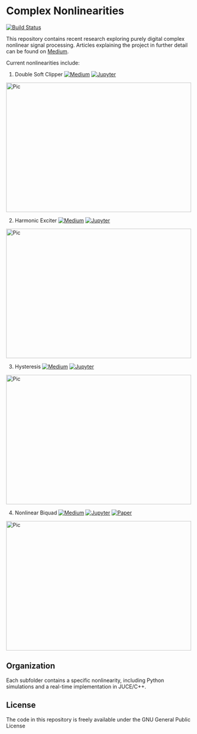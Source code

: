# Complex Nonlinearities

[![Build Status](https://travis-ci.com/jatinchowdhury18/ComplexNonlinearities.svg?branch=master)](https://travis-ci.com/jatinchowdhury18/ComplexNonlinearities)

This repository contains recent research exploring purely digital complex nonlinear signal processing.
Articles explaining the project in further detail can be found on [Medium](https://medium.com/@jatinchowdhury18/complex-nonlinearities-episode-0-why-4ad9b3eed60f).

Current nonlinearities include:

1. Double Soft Clipper
[![Medium](https://img.shields.io/badge/Read%20on-Medium-blue)](https://medium.com/@jatinchowdhury18/complex-nonlinearities-episode-1-double-soft-clipper-5ce826fa82d6)
[![Jupyter](https://img.shields.io/badge/Read%20as-Jupyter-orange)](https://ccrma.stanford.edu/~jatin/ComplexNonlinearities/DoubleSoftClipper.html)

<img src="https://github.com/jatinchowdhury18/ComplexNonlinearities/blob/master/DoubleSoftClipper/Pics/Weird.png" alt="Pic" width="500" height="350">

2. Harmonic Exciter
[![Medium](https://img.shields.io/badge/Read%20on-Medium-blue)](https://medium.com/@jatinchowdhury18/complex-nonlinearities-epsiode-2-harmonic-exciter-cd883d888a43)
[![Jupyter](https://img.shields.io/badge/Read%20as-Jupyter-orange)](https://ccrma.stanford.edu/~jatin/ComplexNonlinearities/Exciter.html)

<img src="https://github.com/jatinchowdhury18/ComplexNonlinearities/blob/master/Exciter/Pics/exciter_static.png" alt="Pic" width="500" height="350">

3. Hysteresis
[![Medium](https://img.shields.io/badge/Read%20on-Medium-blue)](https://medium.com/@jatinchowdhury18/complex-nonlinearities-episode-3-hysteresis-fdeb2cd3e3f6)
[![Jupyter](https://img.shields.io/badge/Read%20as-Jupyter-orange)](https://ccrma.stanford.edu/~jatin/ComplexNonlinearities/Hysteresis.html)

<img src="https://github.com/jatinchowdhury18/ComplexNonlinearities/blob/master/Hysteresis/Pics/Extreme_Hysteresis.png" alt="Pic" width="500" height="350">

4. Nonlinear Biquad
[![Medium](https://img.shields.io/badge/Read%20on-Medium-blue)](https://medium.com/@jatinchowdhury18/complex-nonlinearities-episode-4-nonlinear-biquad-filters-ae6b3f23cb0e)
[![Jupyter](https://img.shields.io/badge/Read%20as-Jupyter-orange)](https://ccrma.stanford.edu/~jatin/ComplexNonlinearities/NLBiquad.html)
[![Paper](https://img.shields.io/badge/Read-Paper-yellow)](https://ccrma.stanford.edu/~jatin/ComplexNonlinearities/Nonlinear_Biquad.pdf)

<img src="https://github.com/jatinchowdhury18/ComplexNonlinearities/blob/master/NonlinearBiquad/Pics/NL-LowShelf.png" alt="Pic" width="500" height="350">

## Organization

Each subfolder contains a specific nonlinearity, including Python simulations
and a real-time implementation in JUCE/C++.

## License

The code in this repository is freely available under the GNU General Public License
